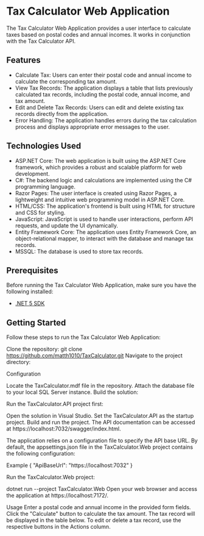 # Tax Calculator Web Application

The Tax Calculator Web Application provides a user interface to calculate taxes based on postal codes and annual incomes. It works in conjunction with the Tax Calculator API.

## Features

- Calculate Tax: Users can enter their postal code and annual income to calculate the corresponding tax amount.
- View Tax Records: The application displays a table that lists previously calculated tax records, including the postal code, annual income, and tax amount.
- Edit and Delete Tax Records: Users can edit and delete existing tax records directly from the application.
- Error Handling: The application handles errors during the tax calculation process and displays appropriate error messages to the user.

## Technologies Used

- ASP.NET Core: The web application is built using the ASP.NET Core framework, which provides a robust and scalable platform for web development.
- C#: The backend logic and calculations are implemented using the C# programming language.
- Razor Pages: The user interface is created using Razor Pages, a lightweight and intuitive web programming model in ASP.NET Core.
- HTML/CSS: The application's frontend is built using HTML for structure and CSS for styling.
- JavaScript: JavaScript is used to handle user interactions, perform API requests, and update the UI dynamically.
- Entity Framework Core: The application uses Entity Framework Core, an object-relational mapper, to interact with the database and manage tax records.
- MSSQL: The database is used to store tax records.

## Prerequisites

Before running the Tax Calculator Web Application, make sure you have the following installed:

- [.NET 5 SDK](https://dotnet.microsoft.com/download/dotnet/5.0)

## Getting Started

Follow these steps to run the Tax Calculator Web Application:

Clone the repository:
git clone https://github.com/matth1010/TaxCalculator.git
Navigate to the project directory:

Configuration

Locate the TaxCalculator.mdf file in the repository.
Attach the database file to your local SQL Server instance.
Build the solution:

Run the TaxCalculator.API project first:

Open the solution in Visual Studio.
Set the TaxCalculator.API as the startup project.
Build and run the project.
The API documentation can be accessed at https://localhost:7032/swagger/index.html.

The application relies on a configuration file to specify the API base URL. By default, the appsettings.json file in the TaxCalculator.Web project contains the following configuration:

Example
{
  "ApiBaseUrl": "https://localhost:7032"
}

Run the TaxCalculator.Web project:

dotnet run --project TaxCalculator.Web
Open your web browser and access the application at https://localhost:7172/.

Usage
Enter a postal code and annual income in the provided form fields.
Click the "Calculate" button to calculate the tax amount.
The tax record will be displayed in the table below.
To edit or delete a tax record, use the respective buttons in the Actions column.
